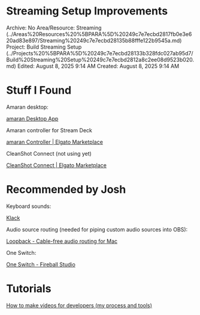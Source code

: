 # Streaming Setup Improvements

Archive: No
Area/Resource: Streaming (../Areas%20Resources%20%5BPARA%5D%20249c7e7ecbd2817fb0e3e620ad83e897/Streaming%20249c7e7ecbd28135b88fffe122b9545a.md)
Project: Build Streaming Setup (../Projects%20%5BPARA%5D%20249c7e7ecbd28133b328fdc027ab95d7/Build%20Streaming%20Setup%20249c7e7ecbd2812a8c2ee08d9523b020.md)
Edited: August 8, 2025 9:14 AM
Created: August 8, 2025 9:14 AM

# Stuff I Found

Amaran desktop:

[amaran Desktop App](https://amarancreators.com/pages/amaran-desktop-app)

Amaran controller for Stream Deck

[amaran Controller | Elgato Marketplace](https://marketplace.elgato.com/product/amaran-controller-2acb7ef3-6442-4341-9e2a-a4b94fbfd824)

CleanShot Connect (not using yet)

[CleanShot Connect | Elgato Marketplace](https://marketplace.elgato.com/product/cleanshot-connect-e3cdcdff-8ee4-49f4-ba45-e460db98c309)

# Recommended by Josh

Keyboard sounds:

[Klack](https://tryklack.com/)

Audio source routing (needed for piping custom audio sources into OBS):

[Loopback - Cable-free audio routing for Mac](https://rogueamoeba.com/loopback/)

One Switch:

[One Switch - Fireball Studio](https://fireball.studio/oneswitch)

# Tutorials

[How to make videos for developers (my process and tools)](https://www.youtube.com/watch?v=hSvE0HE8EVY)